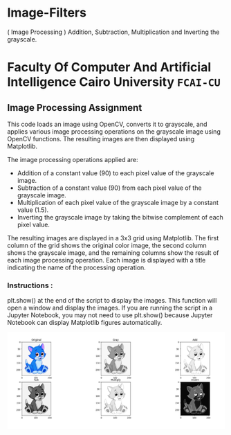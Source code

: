 # Image-Filters
( Image Processing ) Addition, Subtraction, Multiplication and Inverting the grayscale.

# Faculty Of Computer And Artificial Intelligence Cairo University `FCAI-CU`
## Image Processing Assignment


This code loads an image using OpenCV, converts it to grayscale, and applies various image processing operations on the grayscale image using OpenCV functions. The resulting images are then displayed using Matplotlib.

The image processing operations applied are:

- Addition of a constant value (90) to each pixel value of the grayscale image.
- Subtraction of a constant value (90) from each pixel value of the grayscale image.
- Multiplication of each pixel value of the grayscale image by a constant value (1.5).
- Inverting the grayscale image by taking the bitwise complement of each pixel value.

The resulting images are displayed in a 3x3 grid using Matplotlib. The first column of the grid shows the original color image, the second column shows the grayscale image, and the remaining columns show the result of each image processing operation. Each image is displayed with a title indicating the name of the processing operation.

### Instructions : 
plt.show() at the end of the script to display the images. This function will open a window and display the images. If you are running the script in a Jupyter Notebook, you may not need to use plt.show() because Jupyter Notebook can display Matplotlib figures automatically.

![afdf](https://github.com/abdo-essam/Image-Filters/blob/main/output.png)
